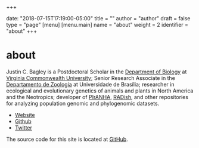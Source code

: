 +++

date: "2018-07-15T17:19:00-05:00"
title = ""
author = "author"
draft = false
type = "page"
[menu]
     [menu.main]
        name = "about"
        weight = 2
        identifier = "about"
+++

# about

Justin C. Bagley is a Postdoctoral Scholar in the <a href="https://biology.vcu.edu">Department 
of Biology</a> at <a href="https://www.vcu.edu">Virginia Commonwealth University</a>; Senior Research Associate in the 
<a href="https://zoo.unb.br">Departamento de Zoologia</a> at Universidade de Brasília; 
researcher in ecological and evolutionary genetics of animals and plants in North America 
and the Neotropics; developer of <a href="https://github.com/justincbagley/PIrANHA">PIrANHA</a>, 
<a href="https://github.com/justincbagley/RADish">RADish</a>, and other repositories for 
analyzing population genomic and phylogenomic datasets.</p>

 - [Website](http://justinbagley.org)
 - [Github](https://github.com/justincbagley)
 - [Twitter](https://twitter.com/justincbagley)

The source code for this site is located at [GitHub](https://github.com/justincbagley/blog).
